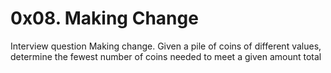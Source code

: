 # 0x08. Making Change
Interview question Making change.
Given a pile of coins of different values, determine the fewest number of coins
needed to meet a given amount total
